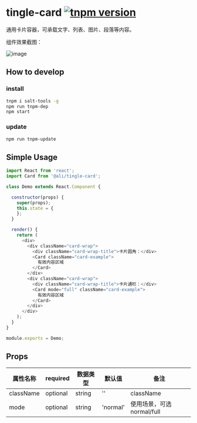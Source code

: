 # tingle-card [![tnpm version](http://web.npm.alibaba-inc.com/badge/v/@ali/tingle-card.svg?style=flat-square)](http://web.npm.alibaba-inc.com/package/@ali/tingle-card)

通用卡片容器，可承载文字、列表、图片、段落等内容。

组件效果截图：

![image](http://git.cn-hangzhou.oss-cdn.aliyun-inc.com/uploads/tingle-ui/tingle-style/ca2776081075e44c55073aa6fb93cd92/image.png)

## How to develop

### install

```bash
tnpm i salt-tools -g
npm run tnpm-dep 
npm start
```

### update

```bash
npm run tnpm-update
```

## Simple Usage

```js
import React from 'react';
import Card from '@ali/tingle-card';

class Demo extends React.Component {

  constructor(props) {
    super(props);
    this.state = {
    };
  }

  render() {
    return (
      <div>
        <div className="card-wrap">
          <div className="card-wrap-title">卡片圆角：</div>
          <Card className="card-example">
            有效内容区域
          </Card>
        </div>
        <div className="card-wrap">
          <div className="card-wrap-title">卡片通栏：</div>
          <Card mode="full" className="card-example">
            有效内容区域
          </Card>
        </div>
      </div>
    );
  }
}

module.exports = Demo;
```

## Props

|属性名称|required|数据类型|默认值|备注|
|---|---|---|---|---|
|className|optional|string|''|className|
|mode|optional|string|'normal'|使用场景，可选 normal/full|

